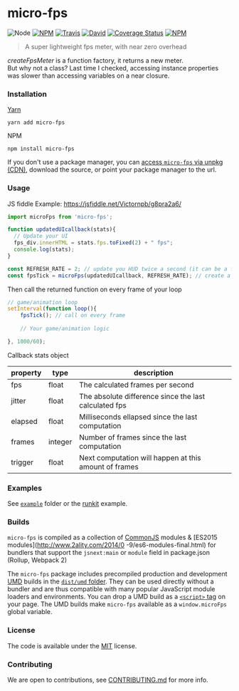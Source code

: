 # micro-fps

![Node](https://img.shields.io/node/v/micro-fps.svg?style=flat-square)
[![NPM](https://img.shields.io/npm/v/micro-fps.svg?style=flat-square)](https://www.npmjs.com/package/micro-fps)
[![Travis](https://img.shields.io/travis/victornpb/micro-fps/master.svg?style=flat-square)](https://travis-ci.org/victornpb/micro-fps)
[![David](https://img.shields.io/david/victornpb/micro-fps.svg?style=flat-square)](https://david-dm.org/victornpb/micro-fps)
[![Coverage Status](https://img.shields.io/coveralls/victornpb/micro-fps.svg?style=flat-square)](https://coveralls.io/github/victornpb/micro-fps)
[![NPM](https://img.shields.io/npm/dt/micro-fps.svg?style=flat-square)](https://www.npmjs.com/package/micro-fps)

> A super lightweight fps meter, with near zero overhead

*createFpsMeter* is a function factory, it returns a new meter.  
But why not a class? Last time I checked, accessing instance properties was slower than accessing variables on a near closure.


### Installation

[Yarn](https://github.com/yarnpkg/yarn)

	yarn add micro-fps

NPM

	npm install micro-fps
  
If you don't use a package manager, you can [access `micro-fps` via unpkg (CDN)](https://unpkg.com/micro-fps/), download the source, or point your package manager to the url.

### Usage

JS fiddle Example: https://jsfiddle.net/Victornpb/g8pra2a6/

```js
import microFps from 'micro-fps';

function updatedUIcallback(stats){
  // Update your UI
  fps_div.innerHTML = stats.fps.toFixed(2) + " fps"; 
  console.log(stats);
}

const REFRESH_RATE = 2; // update you HUD twice a second (it can be a fraction e.g.: 0.5 will compute every 2 seconds).
const fpsTick = microFps(updatedUIcallback, REFRESH_RATE); // create a tick function

```
    
Then call the returned function on every frame of your loop    
```js    
// game/animation loop
setInterval(function loop(){
    fpsTick(); // call on every frame
     
    // Your game/animation logic

}, 1000/60);
```    
 
Callback stats object

| property | type    | description                                           |
|----------|---------|-------------------------------------------------------|
| fps      | float   | The calculated frames per second                      |
| jitter   | float   | The absolute difference since the last calculated fps |
| elapsed  | float   | Milliseconds ellapsed since the last computation      |
| frames   | integer | Number of frames since the last computation           |
| trigger  | float   | Next computation will happen at this amount of frames |



### Examples

See [`example`](example/script.js) folder or the [runkit](https://runkit.com/victornpb/micro-fps) example.

### Builds

`micro-fps` is compiled as a collection of [CommonJS](http://webpack.github.io/docs/commonjs.html) modules & [ES2015 modules](http://www.2ality.com/2014/0
  -9/es6-modules-final.html) for bundlers that support the `jsnext:main` or `module` field in package.json (Rollup, Webpack 2)

The `micro-fps` package includes precompiled production and development [UMD](https://github.com/umdjs/umd) builds in the [`dist/umd` folder](https://unpkg.com/micro-fps/dist/umd/). They can be used directly without a bundler and are thus compatible with many popular JavaScript module loaders and environments. You can drop a UMD build as a [`<script>` tag](https://unpkg.com/micro-fps) on your page. The UMD builds make `micro-fps` available as a `window.microFps` global variable.

### License

The code is available under the [MIT](LICENSE) license.

### Contributing

We are open to contributions, see [CONTRIBUTING.md](CONTRIBUTING.md) for more info.
